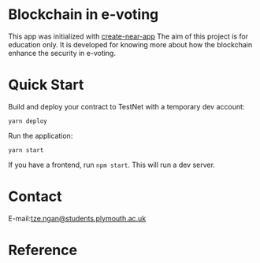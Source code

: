 Blockchain in e-voting
==================

This app was initialized with [create-near-app]
The aim of this project is for education only. 
It is developed for knowing more about how the blockchain 
enhance the security in e-voting.

Quick Start
===========

Build and deploy your contract to TestNet with a temporary dev account:

    yarn deploy

Run the application:

    yarn start

If you have a frontend, run `npm start`. This will run a dev server.


Contact
=======

E-mail:tze.ngan@students.plymouth.ac.uk


Reference
=========

  [create-near-app]: https://github.com/near/create-near-app
  [Node.js]: https://nodejs.org/en/download/package-manager/
  [jest]: https://jestjs.io/
  [NEAR accounts]: https://docs.near.org/concepts/basics/account
  [NEAR Wallet]: https://wallet.testnet.near.org/
  [near-cli]: https://github.com/near/near-cli

